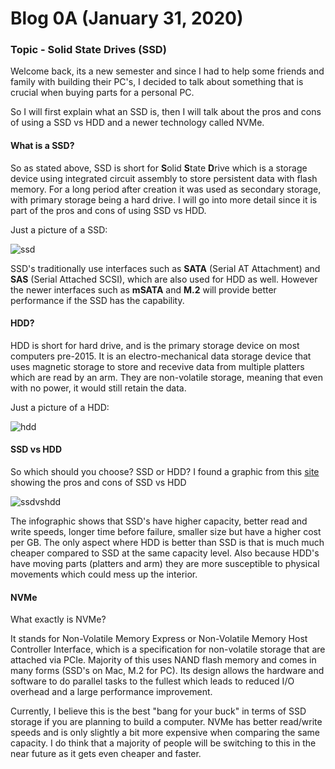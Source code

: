 # Blog 0A (January 31, 2020)

### Topic - Solid State Drives (SSD)

Welcome back, its a new semester and since I had to help some friends and family with building their PC's, I decided to talk about something that is crucial when buying parts for a personal PC.

So I will first explain what an SSD is, then I will talk about the pros and cons of using a SSD vs HDD and a newer technology called NVMe.

#### What is a SSD?

So as stated above, SSD is short for **S**olid **S**tate **D**rive which is a storage device using integrated circuit assembly to store persistent data with flash memory. For a long period after creation it was used as secondary storage, with primary storage being a hard drive. I will go into more detail since it is part of the pros and cons of using SSD vs HDD.

Just a picture of a SSD:

![ssd](https://pisces.bbystatic.com/image2/BestBuy_US/images/products/6025/6025900cv11d.jpg)

SSD's traditionally use interfaces such as **SATA** (Serial AT Attachment) and **SAS** (Serial Attached SCSI), which are also used for HDD as well. However the newer interfaces such as **mSATA** and **M.2** will provide better performance if the SSD has the capability.

#### HDD?

HDD is short for hard drive, and is the primary storage device on most computers pre-2015. It is an electro-mechanical data storage device that uses magnetic storage to store and recevive data from multiple platters which are read by an arm. They are non-volatile storage, meaning that even with no power, it would still retain the data. 

Just a picture of a HDD:

![hdd](https://pisces.bbystatic.com/image2/BestBuy_US/images/products/6331/6331502_sa.jpg;maxHeight=640;maxWidth=550)

#### SSD vs HDD

So which should you choose? SSD or HDD?
I found a graphic from this [site](https://www.securedatarecovery.com/blog/pros-cons-hard-drive-vs-solid-state-drive) showing the pros and cons of SSD vs HDD

![ssdvshdd](https://www.securedatarecovery.com/blog/wp-content/uploads/2019/08/HDD-vs-SSD.jpg)

The infographic shows that SSD's have higher capacity, better read and write speeds, longer time before failure, smaller size but have a higher cost per GB. The only aspect where HDD is better than SSD is that is much much cheaper compared to SSD at the same capacity level.  Also because HDD's have moving parts (platters and arm) they are more susceptible to physical movements which could mess up the interior.

#### NVMe

What exactly is NVMe?

It stands for Non-Volatile Memory Express or Non-Volatile Memory Host Controller Interface, which is a specification for non-volatile storage that are attached via PCIe.  Majority of this uses NAND flash memory and comes in many forms (SSD's on Mac, M.2 for PC). Its design allows the hardware and software to do parallel tasks to the fullest which leads to reduced I/O overhead and a large performance improvement. 

Currently, I believe this is the best "bang for your buck" in terms of SSD storage if you are planning to build a computer. NVMe has better read/write speeds and is only slightly a bit more expensive when comparing the same capacity.  I do think that a majority of people will be switching to this in the near future as it gets even cheaper and faster.